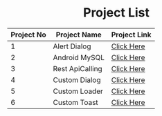 <center>
    <h1>Project List</h1>
</center>




<table>
  <thead>
    <tr>
      <th>Project No</th>
      <th>Project Name</th>
      <th>Project Link</th>
    </tr>
  </thead>
  <tbody>
    <tr>
      <td>1</td>
      <td>Alert Dialog</td>
      <td><a href="./AlertDialog/AlertDialog/app/build/outputs/apk/debug/app-debug.apk">Click Here</a></td>
    </tr>
    <tr>
      <td>2</td>
      <td>Android MySQL</td>
      <td><a href="./AndroidMySql/AndroidMySql">Click Here</a></td>
    </tr>
    <tr>
      <td>3</td>
      <td>Rest ApiCalling</td>
      <td><a href="./RestApiCalling/RestApiCalling/app/build/outputs/apk">Click Here</a></td>
    </tr>
    <tr>
      <td>4</td>
      <td>Custom Dialog</td>
      <td><a href="./CustomDialog/app/build/outputs/apk/debug/app-debug.apk">Click Here</a></td>
    </tr>
    <tr>
      <td>5</td>
      <td>Custom Loader</td>
      <td><a href="./CustomLoader/app">Click Here</a></td>
    </tr>
    <tr>
      <td>6</td>
      <td>Custom Toast</td>
      <td><a href="./CustomToast/app">Click Here</a></td>
    </tr>
  </tbody>
</table>
